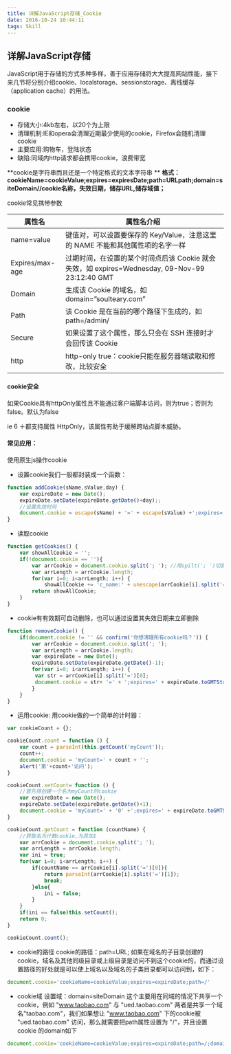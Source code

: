```yaml
---
title: 详解JavaScript存储_Cookie
date: 2016-10-24 10:44:11
tags: Skill
---
```

## 详解JavaScript存储

JavaScript用于存储的方式多种多样，善于应用存储将大大提高网站性能，接下来几节将分别介绍cookie、localstorage、sessionstorage、离线缓存（application cache）的用法。

### cookie
 * 存储大小:4kb左右，以20个为上限
 * 清理机制:IE和opera会清理近期最少使用的cookie，Firefox会随机清理cookie
 * 主要应用:购物车，登陆状态
 * 缺陷:同域内http请求都会携带cookie，浪费带宽

**cookie是字符串而且还是一个特定格式的文本字符串 **
**格式：cookieName=cookieValue;expires=expiresDate;path=URLpath;domain=siteDomain//cookie名称，失效日期，储存URL,储存域值；** 

cookie常见携带参数

| 属性名        |属性名介绍   |
| ------------- |-------------| 
| name=value    | 键值对，可以设置要保存的 Key/Value，注意这里的 NAME 不能和其他属性项的名字一样        | 
| Expires/max-age | 过期时间，在设置的某个时间点后该 Cookie 就会失效，如 expires=Wednesday, 09-Nov-99 23:12:40 GMT | 
| Domain        | 生成该 Cookie 的域名，如 domain=”soulteary.com”        | 
| Path        | 该 Cookie 是在当前的哪个路径下生成的，如 path=/admin/        | 
| Secure        | 如果设置了这个属性，那么只会在 SSH 连接时才会回传该 Cookie        | 
| http        | http-only   true：cookie只能在服务器端读取和修改，比较安全        | 
#### cookie安全
如果Cookie具有httpOnly属性且不能通过客户端脚本访问，则为true；否则为false。默认为false

ie 6 ＋都支持属性 HttpOnly，该属性有助于缓解跨站点脚本威胁。

#### 常见应用：
使用原生js操作cookie
* 设置cookie我们一般都封装成一个函数：
```js
function addCookie(sName,sValue,day) { 
    var expireDate = new Date(); 
    expireDate.setDate(expireDate.getDate()+day);; 
    //设置失效时间 
    document.cookie = escape(sName) + '=' + escape(sValue) +';expires=' + expireDate.toGMTString();6 //escape()汉字转成unicode编码,toGMTString() 把日期对象转成字符串 
} 
```
* 读取cookie
```js
function getCookies() { 
    var showAllCookie = ''; 
    if(!document.cookie == ''){ 
        var arrCookie = document.cookie.split('; '); //用spilt('; ')切割所有cookie保存在数组arrCookie中 
        var arrLength = arrCookie.length; 
        for(var i=0; i<arrLength; i++) { 
            showAllCookie += 'c_name:' + unescape(arrCookie[i].split('=')[0]) + 'c_value:' + unescape(arrCookie[i].split('=')[1]) + '<br>' 9 } 
        return showAllCookie; 
    } 
} 
```
* cookie有有效期可自动删除，也可以通过设置其失效日期来立即删除 
```js
function removeCookie() { 
    if(document.cookie != '' && confirm('你想清理所有cookie吗？')) { 
        var arrCookie = document.cookie.split('; '); 
        var arrLength = arrCookie.length; 
        var expireDate = new Date(); 
        expireDate.setDate(expireDate.getDate()-1); 
        for(var i=0; i<arrLength; i++) { 
         var str = arrCookie[i].split('=')[0]; 
         document.cookie = str+ '=' + ';expires=' + expireDate.toGMTString(); 
        } 
    } 
} 
```

* 运用cookie:
用cookie做的一个简单的计时器：
```js
var cookieCount = {}; 

cookieCount.count = function () { 
    var count = parseInt(this.getCount('myCount')); 
    count++; 
    document.cookie = 'myCount=' + count + ''; 
    alert('第'+count+'访问'); 
} 

cookieCount.setCount= function () { 
    //首先得创建一个名为myCount的cookie 
    var expireDate = new Date(); 
    expireDate.setDate(expireDate.getDate()+1); 
    document.cookie = 'myCount=' + '0' +';expires=' + expireDate.toGMTString(); 
} 

cookieCount.getCount = function (countName) { 
    //获取名为计数cookie,为其加1 
    var arrCookie = document.cookie.split('; '); 
    var arrLength = arrCookie.length; 
    var ini = true; 
    for(var i=0; i<arrLength; i++) { 
        if(countName == arrCookie[i].split('=')[0]){ 
            return parseInt(arrCookie[i].split('=')[1]); 
            break;
        }else{
            ini = false; 
        } 
    } 
    if(ini == false)this.setCount(); 
    return 0; 
} 

cookieCount.count(); 
```
* cookie的路径
 cookie的路径：path=URL; 
 如果在域名的子目录创建的cookie，域名及其他同级目录或上级目录是访问不到这个cookie的，而通过设置路径的好处就是可以使上域名以及域名的子类目录都可以访问到，如下： 
```js
document.cookie='cookieName=cookieValue;expires=expireDate;path=/'
```
* cookie域 
设置域：domain=siteDomain 
这个主要用在同域的情况下共享一个cookie，例如 "www.taobao.com" 与 "ued.taobao.com" 两者是共享一个域名"taobao.com"，我们如果想让 "www.taobao.com" 下的cookie被 "ued.taobao.com" 访问，那么就需要把path属性设置为 "/"，并且设置 cookie 的domain如下
```js
document.cookie='cookieName=cookieValue;expires=expireDate;path=/;domain=taobao.com'
```
